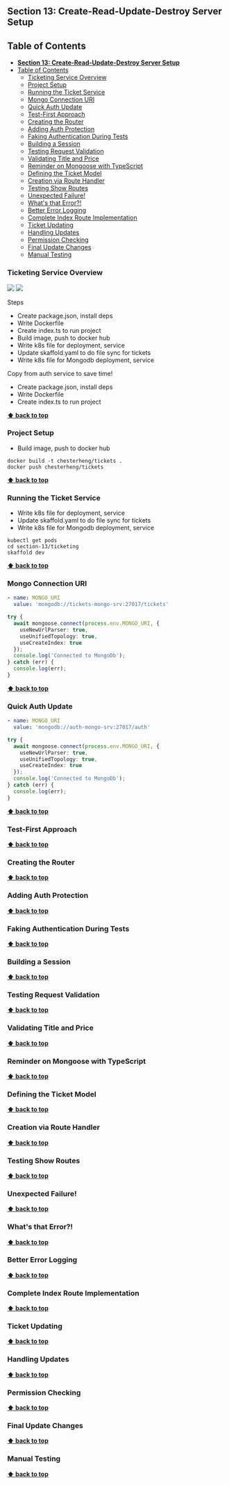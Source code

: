 ## **Section 13: Create-Read-Update-Destroy Server Setup**

## Table of Contents
- [**Section 13: Create-Read-Update-Destroy Server Setup**](#section-13-create-read-update-destroy-server-setup)
- [Table of Contents](#table-of-contents)
  - [Ticketing Service Overview](#ticketing-service-overview)
  - [Project Setup](#project-setup)
  - [Running the Ticket Service](#running-the-ticket-service)
  - [Mongo Connection URI](#mongo-connection-uri)
  - [Quick Auth Update](#quick-auth-update)
  - [Test-First Approach](#test-first-approach)
  - [Creating the Router](#creating-the-router)
  - [Adding Auth Protection](#adding-auth-protection)
  - [Faking Authentication During Tests](#faking-authentication-during-tests)
  - [Building a Session](#building-a-session)
  - [Testing Request Validation](#testing-request-validation)
  - [Validating Title and Price](#validating-title-and-price)
  - [Reminder on Mongoose with TypeScript](#reminder-on-mongoose-with-typescript)
  - [Defining the Ticket Model](#defining-the-ticket-model)
  - [Creation via Route Handler](#creation-via-route-handler)
  - [Testing Show Routes](#testing-show-routes)
  - [Unexpected Failure!](#unexpected-failure)
  - [What's that Error?!](#whats-that-error)
  - [Better Error Logging](#better-error-logging)
  - [Complete Index Route Implementation](#complete-index-route-implementation)
  - [Ticket Updating](#ticket-updating)
  - [Handling Updates](#handling-updates)
  - [Permission Checking](#permission-checking)
  - [Final Update Changes](#final-update-changes)
  - [Manual Testing](#manual-testing)

### Ticketing Service Overview

![](section-13/tickets-service.jpg)
![](section-13/tickets-service-mongo-db.jpg)

Steps

- Create package.json, install deps
- Write Dockerfile
- Create index.ts to run project
- Build image, push to docker hub
- Write k8s file for deployment, service
- Update skaffold.yaml to do file sync for tickets
- Write k8s file for Mongodb deployment, service

Copy from auth service to save time!

- Create package.json, install deps
- Write Dockerfile
- Create index.ts to run project

**[⬆ back to top](#table-of-contents)**

### Project Setup

- Build image, push to docker hub

```console
docker build -t chesterheng/tickets .
docker push chesterheng/tickets
```

**[⬆ back to top](#table-of-contents)**

### Running the Ticket Service

- Write k8s file for deployment, service
- Update skaffold.yaml to do file sync for tickets
- Write k8s file for Mongodb deployment, service

```console
kubectl get pods
cd section-13/ticketing
skaffold dev
```

**[⬆ back to top](#table-of-contents)**

### Mongo Connection URI

```yaml
- name: MONGO_URI
  value: 'mongodb://tickets-mongo-srv:27017/tickets'
```

```typescript
try {
  await mongoose.connect(process.env.MONGO_URI, {
    useNewUrlParser: true,
    useUnifiedTopology: true,
    useCreateIndex: true
  });
  console.log('Connected to MongoDb');
} catch (err) {
  console.log(err);
}
```

**[⬆ back to top](#table-of-contents)**

### Quick Auth Update

```yaml
- name: MONGO_URI
  value: 'mongodb://auth-mongo-srv:27017/auth'
```

```typescript
try {
  await mongoose.connect(process.env.MONGO_URI, {
    useNewUrlParser: true,
    useUnifiedTopology: true,
    useCreateIndex: true
  });
  console.log('Connected to MongoDb');
} catch (err) {
  console.log(err);
}
```

**[⬆ back to top](#table-of-contents)**

### Test-First Approach
**[⬆ back to top](#table-of-contents)**

### Creating the Router
**[⬆ back to top](#table-of-contents)**

### Adding Auth Protection
**[⬆ back to top](#table-of-contents)**

### Faking Authentication During Tests
**[⬆ back to top](#table-of-contents)**

### Building a Session
**[⬆ back to top](#table-of-contents)**

### Testing Request Validation
**[⬆ back to top](#table-of-contents)**

### Validating Title and Price
**[⬆ back to top](#table-of-contents)**

### Reminder on Mongoose with TypeScript
**[⬆ back to top](#table-of-contents)**

### Defining the Ticket Model
**[⬆ back to top](#table-of-contents)**

### Creation via Route Handler
**[⬆ back to top](#table-of-contents)**

### Testing Show Routes
**[⬆ back to top](#table-of-contents)**

### Unexpected Failure!
**[⬆ back to top](#table-of-contents)**

### What's that Error?!
**[⬆ back to top](#table-of-contents)**

### Better Error Logging
**[⬆ back to top](#table-of-contents)**

### Complete Index Route Implementation
**[⬆ back to top](#table-of-contents)**

### Ticket Updating
**[⬆ back to top](#table-of-contents)**

### Handling Updates
**[⬆ back to top](#table-of-contents)**

### Permission Checking
**[⬆ back to top](#table-of-contents)**

### Final Update Changes
**[⬆ back to top](#table-of-contents)**

### Manual Testing
**[⬆ back to top](#table-of-contents)**
